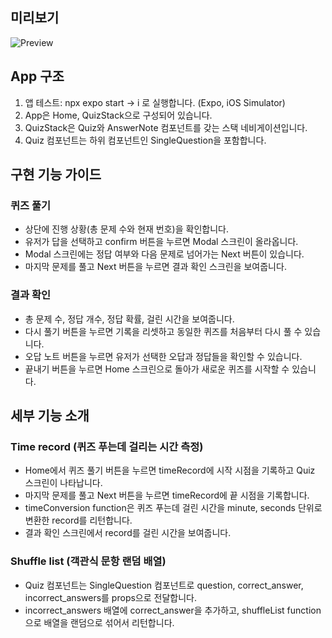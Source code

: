 ## 미리보기

![Preview](https://user-images.githubusercontent.com/89124326/201456795-f6643584-af66-4e20-863f-8cb3585cb859.gif)

## App 구조

1. 앱 테스트: npx expo start -> i 로 실행합니다. (Expo, iOS Simulator)
2. App은 Home, QuizStack으로 구성되어 있습니다.
3. QuizStack은 Quiz와 AnswerNote 컴포넌트를 갖는 스택 네비게이션입니다.
4. Quiz 컴포넌트는 하위 컴포넌트인 SingleQuestion을 포함합니다.

## 구현 기능 가이드

### 퀴즈 풀기

- 상단에 진행 상황(총 문제 수와 현재 번호)을 확인합니다.
- 유저가 답을 선택하고 confirm 버튼을 누르면 Modal 스크린이 올라옵니다.
- Modal 스크린에는 정답 여부와 다음 문제로 넘어가는 Next 버튼이 있습니다.
- 마지막 문제를 풀고 Next 버튼을 누르면 결과 확인 스크린을 보여줍니다.

### 결과 확인

- 총 문제 수, 정답 개수, 정답 확률, 걸린 시간을 보여줍니다.
- 다시 풀기 버튼을 누르면 기록을 리셋하고 동일한 퀴즈를 처음부터 다시 풀 수 있습니다.
- 오답 노트 버튼을 누르면 유저가 선택한 오답과 정답들을 확인할 수 있습니다.
- 끝내기 버튼을 누르면 Home 스크린으로 돌아가 새로운 퀴즈를 시작할 수 있습니다.

## 세부 기능 소개

### Time record (퀴즈 푸는데 걸리는 시간 측정)

- Home에서 퀴즈 풀기 버튼을 누르면 timeRecord에 시작 시점을 기록하고 Quiz 스크린이 나타납니다.
- 마지막 문제를 풀고 Next 버튼을 누르면 timeRecord에 끝 시점을 기록합니다.
- timeConversion function은 퀴즈 푸는데 걸린 시간을 minute, seconds 단위로 변환한 record를 리턴합니다.
- 결과 확인 스크린에서 record를 걸린 시간을 보여줍니다.

### Shuffle list (객관식 문항 랜덤 배열)

- Quiz 컴포넌트는 SingleQuestion 컴포넌트로 question, correct_answer, incorrect_answers를 props으로 전달합니다.
- incorrect_answers 배열에 correct_answer을 추가하고, shuffleList function으로 배열을 랜덤으로 섞어서 리턴합니다.
